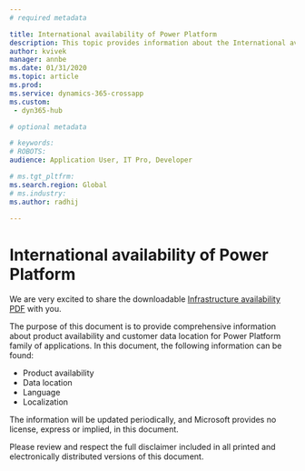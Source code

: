 ```yaml
---
# required metadata

title: International availability of Power Platform
description: This topic provides information about the International availability of Power Platform.
author: kvivek 
manager: annbe
ms.date: 01/31/2020
ms.topic: article
ms.prod:
ms.service: dynamics-365-crossapp
ms.custom:
 - dyn365-hub

# optional metadata

# keywords:
# ROBOTS:
audience: Application User, IT Pro, Developer

# ms.tgt_pltfrm:
ms.search.region: Global
# ms.industry:
ms.author: radhij

---
```



# International availability of Power Platform

We are very excited to share the downloadable [Infrastructure availability PDF](https://aka.ms/dynamics_365_international_availability_deck) with you. 

The purpose of this document is to provide comprehensive information about product availability and customer data location for Power Platform family of applications. In this document, the following information can be found:
- Product availability
- Data location
- Language
- Localization

The information will be updated periodically, and Microsoft provides no license, express or implied, in this document.

Please review and respect the full disclaimer included in all printed and electronically distributed versions of this document.
